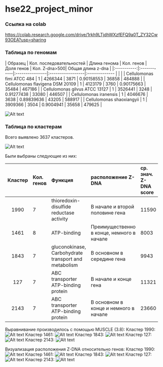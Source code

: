 # hse22_project_minor

### Ссылка на colab
https://colab.research.google.com/drive/1rkh9LTjdhWXzfEFQ9a0T_ZY32Cw93OEA?usp=sharing

### Таблица по геномам

|  Образец    | Кол. последовательностей | Длина генома  | Кол. генов | Доля генов | Кол. Z-dna>500| Общая длина z-dna |
|:-----------:|:------------|:----------------|:------------------|:-------------- | | |
| Cellulomonas fimi ATCC 484       | 1 | 4266344 | 3871 | 0.90158553 | 36858 | 484888 |
| Cellulomonas flavigena DSM 20109 | 1 | 4123179 | 3760 | 0.90175663 | 35484 | 467186 |
| Cellulomonas gilvus ATCC 13127   | 1 | 3526441 | 3248 | 0.91277438 | 33080 | 446507 |
| Cellulomonas iranensis           | 1 | 4046676 | 3638 | 0.89839636 | 43205 | 588917 |
| Cellulomonas shaoxiangyii        | 1 | 3909366 | 3504 | 0.9004941  | 35658 | 479625 |

![Alt text](/imgs/zdna.png?raw=true "Optional Title")

### Таблица по кластерам

Всего выявлено 3637 кластеров.

![Alt text](/imgs/hist.png?raw=true "Optional Title")

Были выбраны следующие из них:

| Кластер | Кол. генов | Функция | расположение Z-DNA | ср. знач. Z-DNA score |
|:-----------:|:------------|:----------------|:------------------|:-------------- |
| 1990 | 7 | thioredoxin-disulfide reductase activity | В начале и второй половине гена | 11590 |
| 1461 | 8 | ATP-binding | Преимущественно в конце, немного в начале | 8003 |
| 1843 | 7 | gluconokinase, Carbohydrate transport and metabolism | В основном в середине гена | 9943 |
| 127 | 7 | ABC transporter ATP-binding protein | В начале и конце гена | 11321 |
| 2143 | 7 | ABC transporter ATP-binding protein | В основном в конце и немного в начале | 23660 |

Выравнивание производилось с помощью MUSCLE (3.8):
Кластер 1990:
![Alt text](/imgs/1990.png?raw=true "Optional Title")
Кластер 1461:
![Alt text](/imgs/1461.png?raw=true "Optional Title")
Кластер 1843:
![Alt text](/imgs/1843.png?raw=true "Optional Title")
Кластер 127:
![Alt text](/imgs/127.png?raw=true "Optional Title")
Кластер 2143:
![Alt text](/imgs/2143.png?raw=true "Optional Title")

Визуализация расположения Z-DNA относительно генов:
Кластер 1990:
![Alt text](/imgs/zdna1990.png?raw=true "Optional Title")
Кластер 1461:
![Alt text](/imgs/zdna1461.png?raw=true "Optional Title")
Кластер 1843:
![Alt text](/imgs/zdna1843.png?raw=true "Optional Title")
Кластер 127:
![Alt text](/imgs/zdna127.png?raw=true "Optional Title")
Кластер 2143:
![Alt text](/imgs/zdna2143.png?raw=true "Optional Title")
